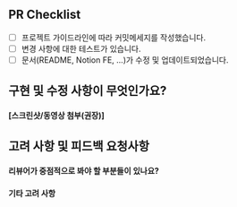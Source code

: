 ## PR Checklist

- [ ] 프로젝트 가이드라인에 따라 커밋메세지를 작성했습니다.
- [ ] 변경 사항에 대한 테스트가 있습니다.
- [ ] 문서(README, Notion FE, ...)가 수정 및 업데이트되었습니다.

## 구현 및 수정 사항이 무엇인가요?

#### [스크린샷/동영상 첨부(권장)]

## 고려 사항 및 피드백 요청사항

#### 리뷰어가 중점적으로 봐야 할 부분들이 있나요?

#### 기타 고려 사항

